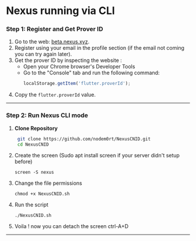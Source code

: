 # Nexus running via CLI

### Step 1: Register and Get Prover ID
1. Go to the web: [beta.nexus.xyz](https://beta.nexus.xyz).
2. Register using your email in the profile section (if the email not coming you can try again later).
3. Get the prover ID by inspecting the website :
   - Open your Chrome browser's Developer Tools
   - Go to the "Console" tab and run the following command:
     ```javascript
     localStorage.getItem('flutter.proverId');
     ```
4. Copy the `flutter.proverId` value.

---

### Step 2: Run Nexus CLI mode

1. **Clone Repository**
   ```bash
    git clone https://github.com/nodem0rt/NexusCNID.git
    cd NexusCNID

2. Create the screen (Sudo apt install screen if your server didn't setup before)
   ```
   screen -S nexus
   ```
3. Change the file permissions
   ```
   chmod +x NexusCNID.sh
   ```
4. Run the script
   ```
   ./NexusCNID.sh
   ```
5. Voila ! now you can detach the screen
   ctrl-A+D
---
<br>
